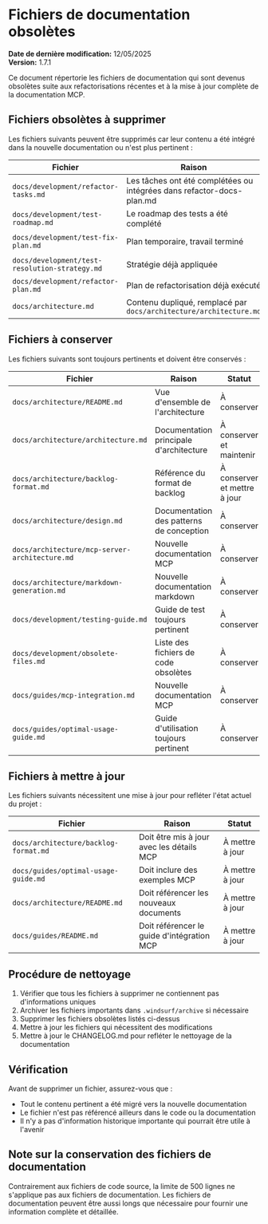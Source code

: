# Fichiers de documentation obsolètes

**Date de dernière modification:** 12/05/2025  
**Version:** 1.7.1

Ce document répertorie les fichiers de documentation qui sont devenus obsolètes suite aux refactorisations récentes et à la mise à jour complète de la documentation MCP.

## Fichiers obsolètes à supprimer

Les fichiers suivants peuvent être supprimés car leur contenu a été intégré dans la nouvelle documentation ou n'est plus pertinent :

| Fichier | Raison | Statut |
|---------|--------|--------|
| `docs/development/refactor-tasks.md` | Les tâches ont été complétées ou intégrées dans refactor-docs-plan.md | À supprimer |
| `docs/development/test-roadmap.md` | Le roadmap des tests a été complété | À supprimer |
| `docs/development/test-fix-plan.md` | Plan temporaire, travail terminé | À supprimer |
| `docs/development/test-resolution-strategy.md` | Stratégie déjà appliquée | À supprimer |
| `docs/development/refactor-plan.md` | Plan de refactorisation déjà exécuté | À archiver |
| `docs/architecture.md` | Contenu dupliqué, remplacé par `docs/architecture/architecture.md` | À supprimer |

## Fichiers à conserver

Les fichiers suivants sont toujours pertinents et doivent être conservés :

| Fichier | Raison | Statut |
|---------|--------|--------|
| `docs/architecture/README.md` | Vue d'ensemble de l'architecture | À conserver |
| `docs/architecture/architecture.md` | Documentation principale d'architecture | À conserver et maintenir |
| `docs/architecture/backlog-format.md` | Référence du format de backlog | À conserver et mettre à jour |
| `docs/architecture/design.md` | Documentation des patterns de conception | À conserver |
| `docs/architecture/mcp-server-architecture.md` | Nouvelle documentation MCP | À conserver |
| `docs/architecture/markdown-generation.md` | Nouvelle documentation markdown | À conserver |
| `docs/development/testing-guide.md` | Guide de test toujours pertinent | À conserver |
| `docs/development/obsolete-files.md` | Liste des fichiers de code obsolètes | À conserver |
| `docs/guides/mcp-integration.md` | Nouvelle documentation MCP | À conserver |
| `docs/guides/optimal-usage-guide.md` | Guide d'utilisation toujours pertinent | À conserver |

## Fichiers à mettre à jour

Les fichiers suivants nécessitent une mise à jour pour refléter l'état actuel du projet :

| Fichier | Raison | Statut |
|---------|--------|--------|
| `docs/architecture/backlog-format.md` | Doit être mis à jour avec les détails MCP | À mettre à jour |
| `docs/guides/optimal-usage-guide.md` | Doit inclure des exemples MCP | À mettre à jour |
| `docs/architecture/README.md` | Doit référencer les nouveaux documents | À mettre à jour |
| `docs/guides/README.md` | Doit référencer le guide d'intégration MCP | À mettre à jour |

## Procédure de nettoyage

1. Vérifier que tous les fichiers à supprimer ne contiennent pas d'informations uniques
2. Archiver les fichiers importants dans `.windsurf/archive` si nécessaire
3. Supprimer les fichiers obsolètes listés ci-dessus
4. Mettre à jour les fichiers qui nécessitent des modifications
5. Mettre à jour le CHANGELOG.md pour refléter le nettoyage de la documentation

## Vérification

Avant de supprimer un fichier, assurez-vous que :
- Tout le contenu pertinent a été migré vers la nouvelle documentation
- Le fichier n'est pas référencé ailleurs dans le code ou la documentation
- Il n'y a pas d'information historique importante qui pourrait être utile à l'avenir

## Note sur la conservation des fichiers de documentation

Contrairement aux fichiers de code source, la limite de 500 lignes ne s'applique pas aux fichiers de documentation. Les fichiers de documentation peuvent être aussi longs que nécessaire pour fournir une information complète et détaillée.
